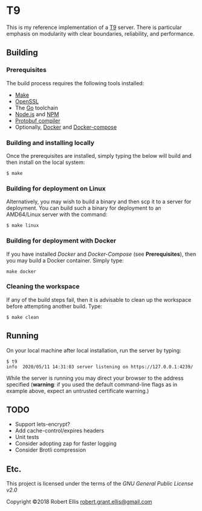 # T9

This is my reference implementation of a [T9](https://en.wikipedia.org/wiki/T9_\(predictive_text\)) server. There is particular emphasis on modularity with clear boundaries, reliability, and performance.

## Building

### Prerequisites

The build process requires the following tools installed:

* [Make](https://www.gnu.org/software/make/)
* [OpenSSL](https://www.openssl.org/)
* The [Go](https://golang.org/) toolchain
* [Node.js](https://nodejs.org/en/) and [NPM](https://www.npmjs.com/)
* [Protobuf compiler](https://github.com/google/protobuf/blob/master/README.md#protocol-compiler-installation)
* Optionally, [Docker](https://www.docker.com/) and [Docker-compose](https://docs.docker.com/compose/)

### Building and installing locally

Once the prerequisites are installed, simply typing the below will build and then install on the local system:

```shell
$ make
```

### Building for deployment on Linux

Alternatively, you may wish to build a binary and then scp it to a server for deployment. You can build such a binary for deployment to an AMD64/Linux server with the command:

```shell
$ make linux
```

### Building for deployment with Docker

If you have installed *Docker* and *Docker-Compose* (see **Prerequisites**), then you may build a Docker container. Simply type:

```shell
make docker
```

### Cleaning the workspace

If any of the build steps fail, then it is advisable to clean up the workspace before attempting another build. Type:

```shell
$ make clean
```

## Running

On your local machine after local installation, run the server by typing:

```shell
$ t9
info  2020/05/11 14:31:03 server listening on https://127.0.0.1:4239/
```

While the server is running you may direct your browser to the address specified (**warning**: if you used the default command-line flags as in example above, expect an untrusted certificate warning.)

## TODO

* Support lets-encrypt?
* Add cache-control/expires headers
* Unit tests
* Consider adopting zap for faster logging
* Consider Brotli compression

## Etc.

This project is licensed under the terms of the *GNU General Public License v2.0*

Copyright ©2018 Robert Ellis <robert.grant.ellis@gmail.com>
